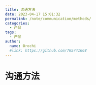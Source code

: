 ```yaml
---
title: 沟通方法
date: 2023-04-17 15:01:32
permalink: /note/communication/methods/
categories:
  - 产品
tags:
  - 产品
author: 
  name: Orochi
  #link: https://github.com/765741668
---
```

# 沟通方法
